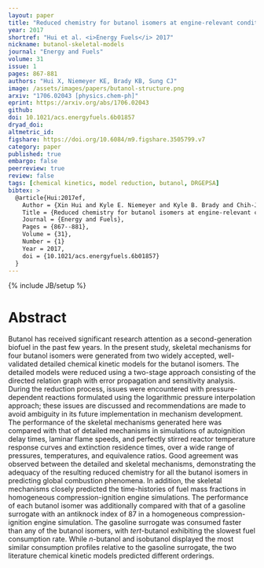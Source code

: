 ```yaml
---
layout: paper
title: "Reduced chemistry for butanol isomers at engine-relevant conditions"
year: 2017
shortref: "Hui et al. <i>Energy Fuels</i> 2017"
nickname: butanol-skeletal-models
journal: "Energy and Fuels"
volume: 31
issue: 1
pages: 867-881
authors: "Hui X, Niemeyer KE, Brady KB, Sung CJ"
image: /assets/images/papers/butanol-structure.png
arxiv: "1706.02043 [physics.chem-ph]"
eprint: https://arxiv.org/abs/1706.02043
github:
doi: 10.1021/acs.energyfuels.6b01857
dryad_doi:
altmetric_id:
figshare: https://doi.org/10.6084/m9.figshare.3505799.v7
category: paper
published: true
embargo: false
peerreview: true
review: false
tags: [chemical kinetics, model reduction, butanol, DRGEPSA]
bibtex: >
  @article{Hui:2017ef,
    Author = {Xin Hui and Kyle E. Niemeyer and Kyle B. Brady and Chih-Jen Sung},
    Title = {Reduced chemistry for butanol isomers at engine-relevant conditions},
    Journal = {Energy and Fuels},
    Pages = {867--881},
    Volume = {31},
    Number = {1}
    Year = 2017,
    doi = {10.1021/acs.energyfuels.6b01857}
  }
---
```

{% include JB/setup %}

# Abstract

Butanol has received significant research attention as a second-generation biofuel in the past few years. In the present study, skeletal mechanisms for four butanol isomers were generated from two widely accepted, well-validated detailed chemical kinetic models for the butanol isomers. The detailed models were reduced using a two-stage approach consisting of the directed relation graph with error propagation and sensitivity analysis. During the reduction process, issues were encountered with pressure-dependent reactions formulated using the logarithmic pressure interpolation approach; these issues are discussed and recommendations are made to avoid ambiguity in its future implementation in mechanism development. The performance of the skeletal mechanisms generated here was compared with that of detailed mechanisms in simulations of autoignition delay times, laminar flame speeds, and perfectly stirred reactor temperature response curves and extinction residence times, over a wide range of pressures, temperatures, and equivalence ratios. Good agreement was observed between the detailed and skeletal mechanisms, demonstrating the adequacy of the resulting reduced chemistry for all the butanol isomers in predicting global combustion phenomena. In addition, the skeletal mechanisms closely predicted the time-histories of fuel mass fractions in homogeneous compression-ignition engine simulations. The performance of each butanol isomer was additionally compared with that of a gasoline surrogate with an antiknock index of 87 in a homogeneous compression-ignition engine simulation. The gasoline surrogate was consumed faster than any of the butanol isomers, with *tert*-butanol exhibiting the slowest fuel consumption rate. While *n*-butanol and isobutanol displayed the most similar consumption profiles relative to the gasoline surrogate, the two literature chemical kinetic models predicted different orderings.
